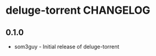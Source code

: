 deluge-torrent CHANGELOG
========================

0.1.0
-----
- som3guy - Initial release of deluge-torrent



